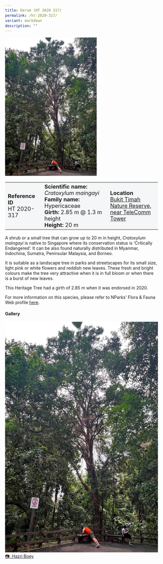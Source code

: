 ```yaml
---
title: Derum (HT 2020 317)
permalink: /ht-2020-317/
variant: markdown
description: ""
---
```

<div class="isomer-image-wrapper">
<img style="width: 60%" src="/images/Heritage_trees_photos/cramai_ht2020-317_habit.jpg">
</div><table style="minWidth: 100px; font-size: 18px; background: #F4F6F7">
<tbody><tr>
<td rowspan="1" colspan="1">
<strong>Reference ID</strong>
<br>HT 2020-317
</td>
<td rowspan="1" colspan="1">
	<strong>Scientific name:</strong> <em>Cratoxylum maingayi</em>
<br><strong>Family name: </strong>Hypericaceae
<br><strong>Girth: </strong>2.85 m @ 1.3 m height
<br><strong>Height: </strong>20 m
</td>
<td rowspan="1" colspan="1">
<strong>Location</strong><a href="https://www.onemap.gov.sg/?lat=1.3519500000433011&amp;lng=103.77652000003525">
 <br>Bukit Timah Nature Reserve,<br>near TeleComm Tower</a>
</td>
</tr>
</tbody>
</table>
<p>A shrub or a small tree that can grow up to 20 m in height,&nbsp;<em>Cratoxylum maingayi</em>&nbsp;is native to Singapore where its conservation status is ‘Critically Endangered’. It can be also found naturally distributed in Myanmar, Indochina, Sumatra, Peninsular Malaysia, and Borneo.</p>

<p>It is suitable as a landscape tree in parks and streetscapes for its small size, light pink or white flowers and reddish new leaves. These fresh and bright colours make the tree very attractive when it is in full bloom or when there is a burst of new leaves.</p>

<p>This Heritage&nbsp;Tree had a girth of 2.85 m when it was endorsed in 2020.</p>

<p>For more information on this species, please refer to NParks' Flora &amp; Fauna Web profile <a href="https://www.nparks.gov.sg/florafaunaweb/flora/3/6/3685">here</a>.</p>

<h4><b>Gallery</b></h4>
<div class="isomer-card-grid">
<a href="/images/Heritage_trees_photos/cramai_ht2020-317_habit.jpg" class="isomer-card">
<div class="isomer-card-image">
<div class="isomer-image-wrapper"><img src="/images/Heritage_trees_photos/cramai_ht2020-317_habit.jpg"></div></div>
<div class="isomer-card-body"><div class="isomer-card-description">📷: Hazri Boey</div></div></a><br></div>